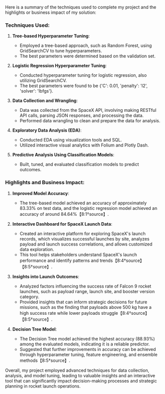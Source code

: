 Here is a summary of the techniques used to complete my project and the highlights or business impact of my solution:

### Techniques Used:

1. **Tree-based Hyperparameter Tuning**:
   - Employed a tree-based approach, such as Random Forest, using GridSearchCV to tune hyperparameters.
   - The best parameters were determined based on the validation set.

2. **Logistic Regression Hyperparameter Tuning**:
   - Conducted hyperparameter tuning for logistic regression, also utilizing GridSearchCV.
   - The best parameters were found to be {'C': 0.01, 'penalty': 'l2', 'solver': 'lbfgs'}.

3. **Data Collection and Wrangling**:
   - Data was collected from the SpaceX API, involving making RESTful API calls, parsing JSON responses, and processing the data.
   - Performed data wrangling to clean and prepare the data for analysis.

4. **Exploratory Data Analysis (EDA)**:
   - Conducted EDA using visualization tools and SQL.
   - Utilized interactive visual analytics with Folium and Plotly Dash.

5. **Predictive Analysis Using Classification Models**:
   - Built, tuned, and evaluated classification models to predict outcomes.

### Highlights and Business Impact:

1. **Improved Model Accuracy**:
   - The tree-based model achieved an accuracy of approximately 83.33% on test data, and the logistic regression model achieved an accuracy of around 84.64%【8:1†source】.

2. **Interactive Dashboard for SpaceX Launch Data**:
   - Created an interactive platform for exploring SpaceX's launch records, which visualizes successful launches by site, analyzes payload and launch success correlations, and allows customized data exploration.
   - This tool helps stakeholders understand SpaceX's launch performance and identify patterns and trends【8:4†source】【8:5†source】.

3. **Insights into Launch Outcomes**:
   - Analyzed factors influencing the success rate of Falcon 9 rocket launches, such as payload range, launch site, and booster version category.
   - Provided insights that can inform strategic decisions for future missions, such as the finding that payloads above 500 kg have a high success rate while lower payloads struggle【8:4†source】【8:5†source】.

4. **Decision Tree Model**:
   - The Decision Tree model achieved the highest accuracy (88.93%) among the evaluated models, indicating it is a reliable predictor.
   - Suggested that further improvements in accuracy can be achieved through hyperparameter tuning, feature engineering, and ensemble methods【8:5†source】.

Overall, my project employed advanced techniques for data collection, analysis, and model tuning, leading to valuable insights and an interactive tool that can significantly impact decision-making processes and strategic planning in rocket launch operations.
